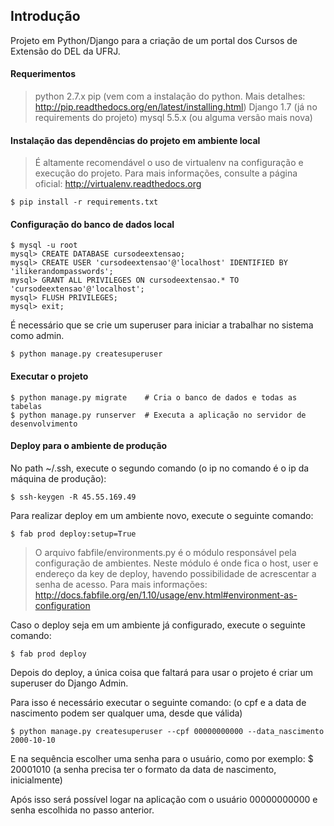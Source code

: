 ## Introdução ##
Projeto em Python/Django para a criação de um portal dos Cursos de Extensão do DEL da UFRJ.

#### Requerimentos ####
> python 2.7.x
> pip (vem com a instalação do python. Mais detalhes: http://pip.readthedocs.org/en/latest/installing.html)
> Django 1.7 (já no requirements do projeto)
> mysql 5.5.x (ou alguma versão mais nova)

#### Instalação das dependências do projeto em ambiente local ####
> É altamente recomendável o uso de virtualenv na configuração e
> execução do projeto. Para mais informações, consulte a página oficial:
> http://virtualenv.readthedocs.org

```shell
$ pip install -r requirements.txt
```
#### Configuração do banco de dados local ####
```shell
$ mysql -u root
mysql> CREATE DATABASE cursodeextensao;
mysql> CREATE USER 'cursodeextensao'@'localhost' IDENTIFIED BY 'ilikerandompasswords';
mysql> GRANT ALL PRIVILEGES ON cursodeextensao.* TO 'cursodeextensao'@'localhost';
mysql> FLUSH PRIVILEGES;
mysql> exit;
```
É necessário que se crie um superuser para iniciar a trabalhar no sistema como admin.
```shell
$ python manage.py createsuperuser
```
#### Executar o projeto ####
```shell
$ python manage.py migrate    # Cria o banco de dados e todas as tabelas
$ python manage.py runserver  # Executa a aplicação no servidor de desenvolvimento
```
#### Deploy para o ambiente de produção ####
No path ~/.ssh, execute o segundo comando (o ip no comando é o ip da máquina de produção):
```shell
$ ssh-keygen -R 45.55.169.49
```
Para realizar deploy em um ambiente novo, execute o seguinte comando:
```shell
$ fab prod deploy:setup=True
```
> O arquivo fabfile/environments.py é o módulo responsável pela configuração
> de ambientes. Neste módulo é onde fica o host, user e endereço da key de
> deploy, havendo possibilidade de acrescentar a senha de acesso.
> Para mais informações:
> http://docs.fabfile.org/en/1.10/usage/env.html#environment-as-configuration

Caso o deploy seja em um ambiente já configurado, execute o seguinte comando:
```shell
$ fab prod deploy
```
Depois do deploy, a única coisa que faltará para usar o projeto é criar um superuser do Django Admin.

Para isso é necessário executar o seguinte comando: (o cpf e a data de nascimento podem ser qualquer uma, desde que válida)
```shell
$ python manage.py createsuperuser --cpf 00000000000 --data_nascimento 2000-10-10
```
E na sequência escolher uma senha para o usuário, como por exemplo:
$ 20001010 (a senha precisa ter o formato da data de nascimento, inicialmente)

Após isso será possível logar na aplicação com o usuário 00000000000 e senha escolhida no passo anterior.
